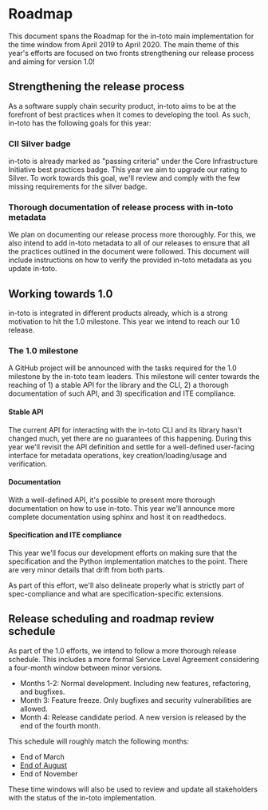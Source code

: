 Roadmap
=======

This document spans the Roadmap for the in-toto main implementation for the
time window from April 2019 to April 2020. The main theme of this year's
efforts are focused on two fronts strengthening our release process and aiming
for version 1.0!

## Strengthening the release process

As a software supply chain security product, in-toto aims to be at the
forefront of best practices when it comes to developing the tool. As such,
in-toto has the following goals for this year:

### CII Silver badge

in-toto is already marked as "passing criteria" under the Core Infrastructure
Initiative best practices badge. This year we aim to upgrade our rating to
Silver. To work towards this goal, we'll review and comply with the few
missing requirements for the silver badge.

### Thorough documentation of release process with in-toto metadata

We plan on documenting our release process more thoroughly. For this, we also
intend to add in-toto metadata to all of our releases to ensure that all the
practices outlined in the document were followed. This document will include
instructions on how to verify the provided in-toto metadata as you update
in-toto.

## Working towards 1.0

in-toto is integrated in different products already, which is a strong
motivation to hit the 1.0 milestone. This year we intend to reach our 1.0
release.

### The 1.0 milestone

A GitHub project will be announced with the tasks required for the 1.0
milestone by the in-toto team leaders. This milestone will center towards the
reaching of 1) a stable API for the library and the CLI, 2) a thorough
documentation of such API, and 3) specification and ITE compliance.

#### Stable API

The current API for interacting with the in-toto CLI and its library hasn't
changed much, yet there are no guarantees of this happening. During this year
we'll revisit the API definition and settle for a well-defined user-facing
interface for metadata operations, key creation/loading/usage and verification.


#### Documentation

With a well-defined API, it's possible to present more thorough documentation
on how to use in-toto. This year we'll announce more complete documentation
using sphinx and host it on readthedocs.

#### Specification and ITE compliance

This year we'll focus our development efforts on making sure that the
specification and the Python implementation matches to the point. There are
very minor details that drift from both parts.

As part of this effort, we'll also delineate properly what is strictly part of
spec-compliance and what are specification-specific extensions.

## Release scheduling and roadmap review schedule

As part of the 1.0 efforts, we intend to follow a more thorough release
schedule. This includes a more formal Service Level Agreement considering a
four-month window between minor versions.

- Months 1-2: Normal development. Including new features, refactoring, and bugfixes.
- Month 3: Feature freeze. Only bugfixes and security vulnerabilities are allowed.
- Month 4: Release candidate period. A new version is released by the end of
  the fourth month.

This schedule will roughly match the following months:

- End of March
- [End of August](roadmap-reviews/2020/first-quarter-update.md)
- End of November

These time windows will also be used to review and update all stakeholders with
the status of the in-toto implementation.
